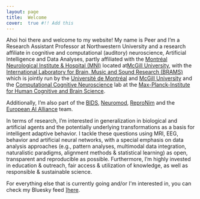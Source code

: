 ```yaml
---
layout: page
title:  Welcome
cover:  true #!! Add this
---
```


Ahoi hoi there and welcome to my website! My name is Peer and I’m a Research Assistant Professor at Northwestern University and a research affiliate in cognitive
and computational (auditory) neuroscience, Artificial Intelligence and Data Analyses, partly affiliated with the [Montréal Neurological Institute & Hospital (MNI)](https://www.mcgill.ca/neuro/) located at[McGill University](https://www.mcgill.ca/), with the [International Laboratory for Brain, Music and Sound Research (BRAMS)](https://www.brams.org/en/) which is jointly run by the [Université de Montréal](https://www.umontreal.ca/) and [McGill University](https://www.mcgill.ca/) and the [Computational Cognitive Neuroscience](https://hebartlab.com/) lab at the [Max-Planck-Institute for Human Cognitive and Brain Science](https://www.cbs.mpg.de/en). 

Additionally, I’m also part of the [BIDS](https://bids-specification.readthedocs.io/en/stable/index.html), [Neuromod](https://www.cneuromod.ca/), [ReproNim](https://www.repronim.org/) and the [European AI Alliance](https://digital-strategy.ec.europa.eu/en/policies/european-ai-alliance) team.

In terms of research, I’m interested in generalization in biological and artificial agents and the potentially underlying transformations as a basis for intelligent adaptive behavior. I tackle these questions using MRI, EEG, behavior and artificial neural networks, with a special emphasis on data analysis approaches (e.g., pattern analyses, multimodal data integration, naturalistic paradigms, alignment methods & statistical learning) as open, transparent and reproducible as possible. Furthermore, I’m highly invested in education & outreach, fair access & utilization of knowledge, as well as responsible & sustainable science.

For everything else that is currently going and/or I'm interested in, you can check my Bluesky feed ][here](https://bsky.app/profile/peerherholz.bsky.social).
